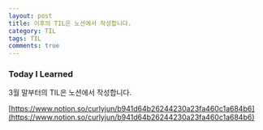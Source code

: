 ```yaml
---
layout: post
title: 이후의 TIL은 노션에서 작성합니다.
category: TIL
tags: TIL
comments: true
---
```


### Today I Learned

3월 말부터의 TIL은 노션에서 작성합니다. 

[https://www.notion.so/curlyjun/b941d64b26244230a23fa460c1a684b6](https://www.notion.so/curlyjun/b941d64b26244230a23fa460c1a684b6)



